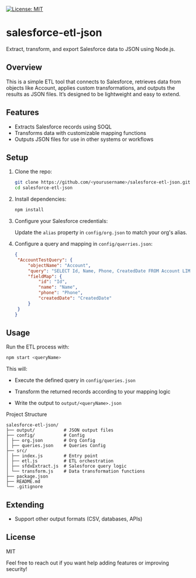 [![License: MIT](https://img.shields.io/badge/License-MIT-yellow.svg)](https://opensource.org/licenses/MIT)

# salesforce-etl-json

Extract, transform, and export Salesforce data to JSON using Node.js.

## Overview

This is a simple ETL tool that connects to Salesforce, retrieves data from objects like Account, applies custom transformations, and outputs the results as JSON files. It’s designed to be lightweight and easy to extend.

## Features

- Extracts Salesforce records using SOQL
- Transforms data with customizable mapping functions
- Outputs JSON files for use in other systems or workflows

## Setup

1. Clone the repo:

   ```bash
   git clone https://github.com/<yourusername>/salesforce-etl-json.git
   cd salesforce-etl-json
   ```

2. Install dependencies:

   ```bash
   npm install
   ```

3. Configure your Salesforce credentials:

   Update the `alias` property in `config/org.json` to match your org's alias.

4. Configure a query and mapping in `config/querries.json`:

   ```json
   {
   	"AccountTestQuery": {
   		"objectName": "Account",
   		"query": "SELECT Id, Name, Phone, CreatedDate FROM Account LIMIT 100",
   		"fieldMap": {
   			"id": "Id",
   			"name": "Name",
   			"phone": "Phone",
   			"createdDate": "CreatedDate"
   		}
   	}
   }
   ```

## Usage

Run the ETL process with:

```bash
npm start <queryName>
```

This will:

- Execute the defined query in `config/queries.json`

- Transform the returned records according to your mapping logic

- Write the output to `output/<queryName>.json`

Project Structure

```
salesforce-etl-json/
├── output/           # JSON output files
├── config/           # Config
│ ├── org.json        # Org Config
│ ├── queries.json    # Queries Config
├── src/
│ ├── index.js        # Entry point
│ ├── etl.js          # ETL orchestration
│ ├── sfdxExtract.js  # Salesforce query logic
│ └── transform.js    # Data transformation functions
├── package.json
├── README.md
└── .gitignore
```

## Extending

- Support other output formats (CSV, databases, APIs)

## License

MIT

Feel free to reach out if you want help adding features or improving security!
